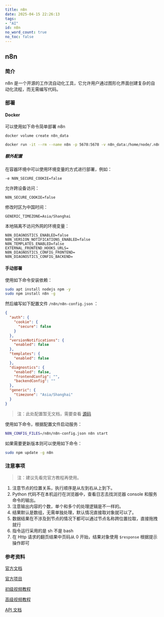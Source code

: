 ```yaml
---
title: n8n
date: 2025-04-15 22:26:13
tags:
- "AI"
id: n8n
no_word_count: true
no_toc: false
---
```


## n8n

### 简介

n8n 是一个开源的工作流自动化工具，它允许用户通过图形化界面创建复杂的自动化流程，而无需编写代码。

### 部署

#### Docker

可以使用如下命令简单部署 n8n

```bash
docker volume create n8n_data

docker run -it --rm --name n8n -p 5678:5678 -v n8n_data:/home/node/.n8n docker.n8n.io/n8nio/n8n
```

##### 额外配置

在容器环境中可以使用环境变量的方式进行部署，例如：

```text
-e N8N_SECURE_COOKIE=false
```

允许跨设备访问：

```text
N8N_SECURE_COOKIE=false
```

修改时区为中国时间：

```text
GENERIC_TIMEZONE=Asia/Shanghai
```

本地隔离不访问外网的环境变量：

```text
N8N_DIAGNOSTICS_ENABLED=false
N8N_VERSION_NOTIFICATIONS_ENABLED=false
N8N_TEMPLATES_ENABLED=false
EXTERNAL_FRONTEND_HOOKS_URLS=
N8N_DIAGNOSTICS_CONFIG_FRONTEND=
N8N_DIAGNOSTICS_CONFIG_BACKEND=
```

#### 手动部署

使用如下命令安装依赖：

```bash
sudo apt install nodejs npm -y 
sudo npm install n8n -g
```

然后编写如下配置文件 `/n8n/n8n-config.json` ：

```json
{
  "auth": {
    "cookie": {
      "secure": false
    }
  },
  "versionNotifications": {
    "enabled": false
  },
  "templates": {
    "enabled": false
  },
  "diagnostics": {
    "enabled": false,
    "frontendConfig": "",
    "backendConfig": ""
  },
  "generic": {
    "timezone": "Asia/Shanghai"
  }
}
```

> 注：此处配置暂无文档，需要查看 [源码](https://github.com/n8n-io/n8n/blob/master/packages/cli/src/config/schema.ts)

使用如下命令，根据配置文件启动服务：

```bash
N8N_CONFIG_FILES=/n8n/n8n-config.json n8n start
```

如果需要更新版本则可以使用如下命令：

```bash
sudo npm update -g n8n
```

### 注意事项

> 注：建议先看完官方教程再使用。

1. 注意节点的位置关系，执行顺序是从左到右从上到下。
2. Python 代码不在本机运行在浏览器中，查看日志去找浏览器 console 和服务命令的输出。
3. 注意输出内容的个数，单个和多个的处理逻辑是不一样的。
4. 结果默认是数组，无需单独处理，默认情况直接取对象就可以了。
5. 数据结果在不涉及到节点的情况下都可以通过节点名称跨位置拉取，直接拖拽就行
6. 指令运行采用的是 sh 不是 bash
7. 在 Http 请求的翻页结果中页码从 0 开始，结果对象使用 `$response` 根据提示操作即可

### 参考资料

[官方文档](https://docs.n8n.io/)

[官方项目](https://github.com/n8n-io/n8n)

[初级视频教程](https://www.youtube.com/playlist?list=PLlET0GsrLUL59YbxstZE71WszP3pVnZfI)

[高级视频教程](https://www.youtube.com/playlist?list=PLlET0GsrLUL5bxmx5c1H1Ms_OtOPYZIEG)

[API 文档](https://docs.n8n.io/api/api-reference/)
